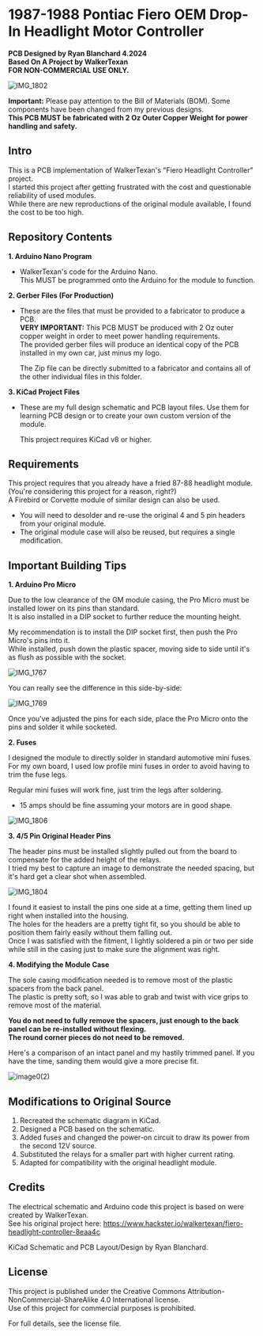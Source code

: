 # 1987-1988 Pontiac Fiero OEM Drop-In Headlight Motor Controller
**PCB Designed by Ryan Blanchard 4.2024**\
**Based On A Project by WalkerTexan**\
**FOR NON-COMMERCIAL USE ONLY.**

![IMG_1802](https://github.com/gekko3622/Fiero-Drop-In-Headlight-Module/assets/166318874/6a2a40ab-9132-47d7-b57b-6cc2eff3ec69)


**Important:** Please pay attention to the Bill of Materials (BOM). Some components have been changed from my previous designs.\
**This PCB MUST be fabricated with 2 Oz Outer Copper Weight for power handling and safety.**

## Intro

This is a PCB implementation of WalkerTexan's "Fiero Headlight Controller" project.\
I started this project after getting frustrated with the cost and questionable reliability of used modules.\
While there are new reproductions of the original module available, I found the cost to be too high.

## Repository Contents

**1. Arduino Nano Program**
- WalkerTexan's code for the Arduino Nano.\
This MUST be programmed onto the Arduino for the module to function.

**2. Gerber Files (For Production)**
- These are the files that must be provided to a fabricator to produce a PCB.\
  **VERY IMPORTANT:** This PCB MUST be produced with 2 Oz outer copper weight in order to meet power handling requirements.\
  The provided gerber files will produce an identical copy of the PCB installed in my own car, just minus my logo.

  The Zip file can be directly submitted to a fabricator and contains all of the other individual files in this folder.

**3. KiCad Project Files**
- These are my full design schematic and PCB layout files. Use them for learning PCB design or to create your own custom version of the module.

  This project requires KiCad v8 or higher.


## Requirements
This project requires that you already have a fried 87-88 headlight module. (You're considering this project for a reason, right?)\
A Firebird or Corvette module of similar design can also be used.

- You will need to desolder and re-use the original 4 and 5 pin headers from your original module.
- The original module case will also be reused, but requires a single modification.

## Important Building Tips

**1. Arduino Pro Micro**

Due to the low clearance of the GM module casing, the Pro Micro must be installed lower on its pins than standard.\
It is also installed in a DIP socket to further reduce the mounting height.

My recommendation is to install the DIP socket first, then push the Pro Micro's pins into it.\
While installed, push down the plastic spacer, moving side to side until it's as flush as possible with the socket.

![IMG_1767](https://github.com/gekko3622/Fiero-Drop-In-Headlight-Module/assets/166318874/9c42af81-7d07-4925-a20f-a141f330f416)

You can really see the difference in this side-by-side:

![IMG_1769](https://github.com/gekko3622/Fiero-Drop-In-Headlight-Module/assets/166318874/6352d428-33bd-4b9d-b7db-ef6ef3529aa6)

Once you've adjusted the pins for each side, place the Pro Micro onto the pins and solder it while socketed.

**2. Fuses**

I designed the module to directly solder in standard automotive mini fuses.\
For my own board, I used low profile mini fuses in order to avoid having to trim the fuse legs.

Regular mini fuses will work fine, just trim the legs after soldering.
  - 15 amps should be fine assuming your motors are in good shape.

![IMG_1806](https://github.com/gekko3622/Fiero-Drop-In-Headlight-Module/assets/166318874/958543e4-5b49-4b0c-9f4d-40e1c9081fc3)

**3. 4/5 Pin Original Header Pins**

The header pins must be installed slightly pulled out from the board to compensate for the added height of the relays.\
I tried my best to capture an image to demonstrate the needed spacing, but it's hard get a clear shot when assembled.

![IMG_1804](https://github.com/gekko3622/Fiero-Drop-In-Headlight-Module/assets/166318874/a144d649-118f-4b21-89da-a9fdd36cd9ea)

I found it easiest to install the pins one side at a time, getting them lined up right when installed into the housing.\
The holes for the headers are a pretty tight fit, so you should be able to position them fairly easily without them falling out.\
Once I was satisfied with the fitment, I lightly soldered a pin or two per side while still in the casing just to make sure the alignment was right.

**4. Modifying the Module Case**

The sole casing modification needed is to remove most of the plastic spacers from the back panel.\
The plastic is pretty soft, so I was able to grab and twist with vice grips to remove most of the material.

**You do not need to fully remove the spacers, just enough to the back panel can be re-installed without flexing.**\
**The round corner pieces do not need to be removed.**

Here's a comparison of an intact panel and my hastily trimmed panel. If you have the time, sanding them would give a more precise fit.

![image0(2)](https://github.com/gekko3622/Fiero-Drop-In-Headlight-Module/assets/166318874/f6a0df4b-b3ae-47fe-999a-014b6f4d32a0)




## Modifications to Original Source
1. Recreated the schematic diagram in KiCad.
2. Designed a PCB based on the schematic.
3. Added fuses and changed the power-on circuit to draw its power from the second 12V source.
4. Substituted the relays for a smaller part with higher current rating.
5. Adapted for compatibility with the original headlight module.

## Credits
The electrical schematic and Arduino code this project is based on were created by WalkerTexan.\
See his original project here: https://www.hackster.io/walkertexan/fiero-headlight-controller-8eaa4c

KiCad Schematic and PCB Layout/Design by Ryan Blanchard.

## License
This project is published under the Creative Commons Attribution-NonCommercial-ShareAlike 4.0 International license.\
Use of this project for commercial purposes is prohibited.

For full details, see the license file.
